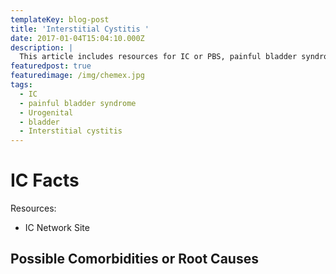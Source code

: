 ```yaml
---
templateKey: blog-post
title: 'Interstitial Cystitis '
date: 2017-01-04T15:04:10.000Z
description: |
  This article includes resources for IC or PBS, painful bladder syndrome. 
featuredpost: true
featuredimage: /img/chemex.jpg
tags:
  - IC
  - painful bladder syndrome
  - Urogenital
  - bladder
  - Interstitial cystitis
---
```

# IC Facts

Resources:

* IC Network Site

## Possible Comorbidities or Root Causes
